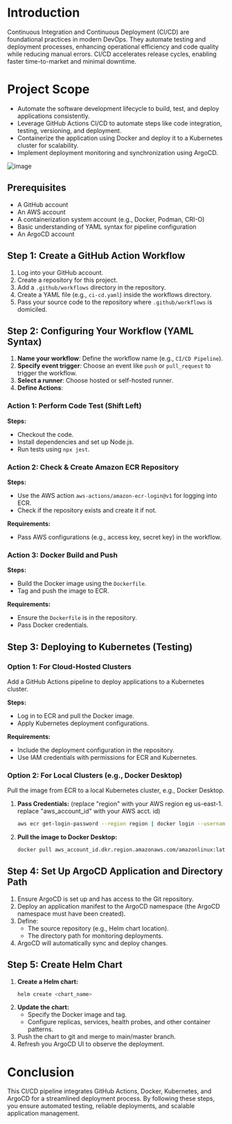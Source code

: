 # Introduction

Continuous Integration and Continuous Deployment (CI/CD) are foundational practices in modern DevOps. They automate testing and deployment processes, enhancing operational efficiency and code quality while reducing manual errors. CI/CD accelerates release cycles, enabling faster time-to-market and minimal downtime.

# Project Scope

- Automate the software development lifecycle to build, test, and deploy applications consistently.
- Leverage GitHub Actions CI/CD to automate steps like code integration, testing, versioning, and deployment.
- Containerize the application using Docker and deploy it to a Kubernetes cluster for scalability.
- Implement deployment monitoring and synchronization using ArgoCD.

![image](https://github.com/user-attachments/assets/d91997ed-fb29-409b-8914-f32901c0c39f)


## Prerequisites

- A GitHub account
- An AWS account
- A containerization system account (e.g., Docker, Podman, CRI-O)
- Basic understanding of YAML syntax for pipeline configuration
- An ArgoCD account

## Step 1: Create a GitHub Action Workflow

1. Log into your GitHub account.
2. Create a repository for this project.
3. Add a `.github/workflows` directory in the repository.
4. Create a YAML file (e.g., `ci-cd.yaml`) inside the workflows directory.
5. Pass your source code to the repository where `.github/workflows` is domiciled.

## Step 2: Configuring Your Workflow (YAML Syntax)

1. **Name your workflow**: Define the workflow name (e.g., `CI/CD Pipeline`).
2. **Specify event trigger**: Choose an event like `push` or `pull_request` to trigger the workflow.
3. **Select a runner**: Choose hosted or self-hosted runner.
4. **Define Actions**:

### Action 1: Perform Code Test (Shift Left)

**Steps:**

- Checkout the code.
- Install dependencies and set up Node.js.
- Run tests using `npx jest`.

### Action 2: Check & Create Amazon ECR Repository

**Steps:**

- Use the AWS action `aws-actions/amazon-ecr-login@v1` for logging into ECR.
- Check if the repository exists and create it if not.

**Requirements:**

- Pass AWS configurations (e.g., access key, secret key) in the workflow.

### Action 3: Docker Build and Push

**Steps:**

- Build the Docker image using the `Dockerfile`.
- Tag and push the image to ECR.

**Requirements:**

- Ensure the `Dockerfile` is in the repository.
- Pass Docker credentials.

## Step 3: Deploying to Kubernetes (Testing)

### Option 1: For Cloud-Hosted Clusters

Add a GitHub Actions pipeline to deploy applications to a Kubernetes cluster.

**Steps:**

- Log in to ECR and pull the Docker image.
- Apply Kubernetes deployment configurations.

**Requirements:**

- Include the deployment configuration in the repository.
- Use IAM credentials with permissions for ECR and Kubernetes.

### Option 2: For Local Clusters (e.g., Docker Desktop)

Pull the image from ECR to a local Kubernetes cluster, e.g., Docker Desktop.

1. **Pass Credentials:**  (replace "region" with your AWS region eg us-east-1. replace "aws_account_id" with your AWS acct. id)
   ```bash
   aws ecr get-login-password --region region | docker login --username AWS --password-stdin aws_account_id.dkr.ecr.region.amazonaws.com
2. **Pull the image to Docker Desktop:**
    ```bash
   docker pull aws_account_id.dkr.region.amazonaws.com/amazonlinux:latest
## Step 4: Set Up ArgoCD Application and Directory Path

1. Ensure ArgoCD is set up and has access to the Git repository.
2. Deploy an application manifest to the ArgoCD namespace (the ArgoCD namespace must have been created).
3. Define:
   - The source repository (e.g., Helm chart location).
   - The directory path for monitoring deployments.
4. ArgoCD will automatically sync and deploy changes.

## Step 5: Create Helm Chart

1. **Create a Helm chart:**  
   ```bash
   helm create <chart_name>
2. **Update the chart:**
   - Specify the Docker image and tag.
   - Configure replicas, services, health probes, and other container patterns.
3. Push the chart to git and merge to main/master branch.
4. Refresh you ArgoCD UI to observe the deployment.
# Conclusion
This CI/CD pipeline integrates GitHub Actions, Docker, Kubernetes, and ArgoCD for a streamlined deployment process. By following these steps, you ensure automated testing, reliable deployments, and scalable application management.



